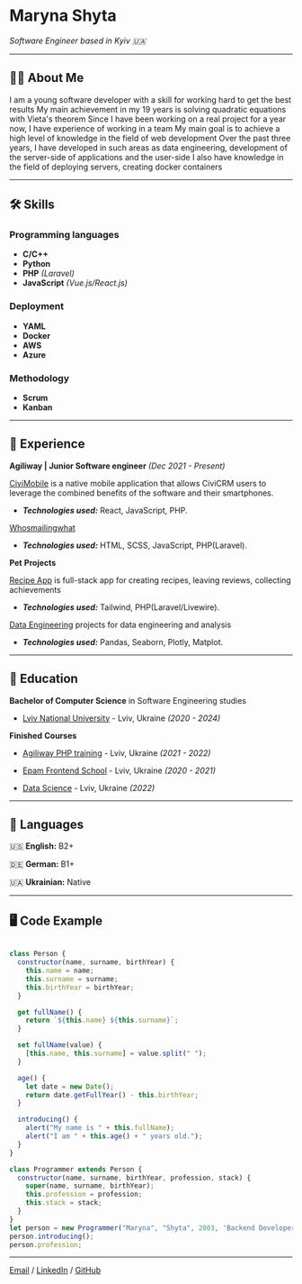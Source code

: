 # **Maryna Shyta**

_Software Engineer based in Kyiv :ukraine:_

---

## :woman_technologist: About Me

I am a young software developer with a skill for working hard to get the best results
My main achievement in my 19 years is solving quadratic equations with Vieta's theorem
Since I have been working on a real project for a year now, I have experience of working in a team
My main goal is to achieve a high level of knowledge in the field of web development
Over the past three years, I have developed in such areas as data engineering, development of the server-side of applications and the user-side
I also have knowledge in the field of deploying servers, creating docker containers

---

## :hammer_and_wrench: Skills

### Programming languages

- **C/C++**
- **Python**
- **PHP** _(Laravel)_
- **JavaScript** _(Vue.js/React.js)_

### Deployment

- **YAML**
- **Docker**
- **AWS**
- **Azure**

### Methodology

- **Scrum**
- **Kanban**

---

## :star2: Experience

**Agiliway | Junior Software engineer** _(Dec 2021 - Present)_

[CiviMobile](https://civimobile.org/ua/) is a native mobile application that allows CiviCRM users to leverage the combined benefits of the software and their smartphones.

- **_Technologies used:_** React, JavaScript, PHP.

[Whosmailingwhat](https://www.whosmailingwhat.com/)

- **_Technologies used:_** HTML, SCSS, JavaScript, PHP(Laravel).

**Pet** **Projects**

[Recipe App](https://github.com/girlandred/recipe-app) is full-stack app for creating recipes, leaving reviews, collecting achievements

- **_Technologies used:_** Tailwind, PHP(Laravel/Livewire).

[Data Engineering](https://github.com/girlandred/data-engineering) projects for data engineering and analysis

- **_Technologies used:_** Pandas, Seaborn, Plotly, Matplot.

---

## :school: Education

**Bachelor of Computer Science** in Software Engineering studies

- [Lviv National University](https://lnu.edu.ua/) - Lviv, Ukraine _(2020 - 2024)_

**Finished** **Courses**

- [Agiliway PHP training](https://agiliway.com/career/agiliway-training-center/) - Lviv, Ukraine _(2021 - 2022)_

- [Epam Frontend School](https://careers.epam.ua/learning) - Lviv, Ukraine _(2020 - 2021)_

- [Data Science](https://www.coursera.org/account/accomplishments/certificate/TLL87BQB9CH4) - Lviv, Ukraine _(2022)_

---

## :speech_balloon: Languages

:us: **English:** B2+

:de: **German:** B1+

:ukraine: **Ukrainian:** Native

---

## :desktop_computer: Code Example

```js

class Person {
  constructor(name, surname, birthYear) {
    this.name = name;
    this.surname = surname;
    this.birthYear = birthYear;
  }

  get fullName() {
    return `${this.name} ${this.surname}`;
  }

  set fullName(value) {
    [this.name, this.surname] = value.split(" ");
  }

  age() {
    let date = new Date();
    return date.getFullYear() - this.birthYear;
  }

  introducing() {
    alert("My name is " + this.fullName);
    alert("I am " + this.age() + " years old.");
  }
}

class Programmer extends Person {
  constructor(name, surname, birthYear, profession, stack) {
    super(name, surname, birthYear);
    this.profession = profession;
    this.stack = stack;
  }
}
let person = new Programmer("Maryna", "Shyta", 2003, 'Backend Developer', 'PHP');
person.introducing();
person.profession;
```

---

[Email](mailto:maryna.shyta@gmail.com) / [LinkedIn](https://www.linkedin.com/in/marynashyta/) / [GitHub](https://github.com/girlandred)
